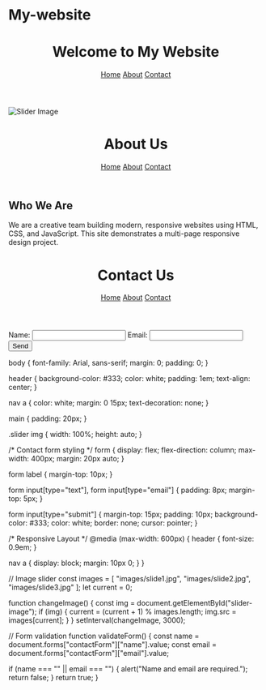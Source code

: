 # My-website
<!DOCTYPE html>
<html lang="en">
<head>
  <meta charset="UTF-8" />
  <meta name="viewport" content="width=device-width, initial-scale=1.0"/>
  <title>My Website</title>
  <link rel="stylesheet" href="css/style.css" />
</head>
<body>
  <header>
    <h1>Welcome to My Website</h1>
    <nav>
      <a href="index.html">Home</a>
      <a href="about.html">About</a>
      <a href="contact.html">Contact</a>
    </nav>
  </header>
  
  <main>
    <section class="slider">
      <img id="slider-image" src="images/slide1.jpg" alt="Slider Image" />
    </section>
  </main>

  <script src="js/script.js"></script>
</body>
</html>

<!DOCTYPE html>
<html lang="en">
<head>
  <meta charset="UTF-8" />
  <meta name="viewport" content="width=device-width, initial-scale=1.0"/>
  <title>About - My Website</title>
  <link rel="stylesheet" href="css/style.css" />
</head>
<body>
  <header>
    <h1>About Us</h1>
    <nav>
      <a href="index.html">Home</a>
      <a href="about.html">About</a>
      <a href="contact.html">Contact</a>
    </nav>
  </header>

  <main>
    <section>
      <h2>Who We Are</h2>
      <p>We are a creative team building modern, responsive websites using HTML, CSS, and JavaScript. This site demonstrates a multi-page responsive design project.</p>
    </section>
  </main>
</body>
</html>

<!DOCTYPE html>
<html lang="en">
<head>
  <meta charset="UTF-8" />
  <meta name="viewport" content="width=device-width, initial-scale=1.0"/>
  <title>Contact - My Website</title>
  <link rel="stylesheet" href="css/style.css" />
  <script src="js/script.js" defer></script>
</head>
<body>
  <header>
    <h1>Contact Us</h1>
    <nav>
      <a href="index.html">Home</a>
      <a href="about.html">About</a>
      <a href="contact.html">Contact</a>
    </nav>
  </header>

  <main>
    <section>
      <form name="contactForm" onsubmit="return validateForm()">
        <label>Name:</label>
        <input type="text" name="name" />
        <label>Email:</label>
        <input type="email" name="email" />
        <input type="submit" value="Send" />
      </form>
    </section>
  </main>
</body>
</html>
body {
  font-family: Arial, sans-serif;
  margin: 0;
  padding: 0;
}

header {
  background-color: #333;
  color: white;
  padding: 1em;
  text-align: center;
}

nav a {
  color: white;
  margin: 0 15px;
  text-decoration: none;
}

main {
  padding: 20px;
}

.slider img {
  width: 100%;
  height: auto;
}

/* Contact form styling */
form {
  display: flex;
  flex-direction: column;
  max-width: 400px;
  margin: 20px auto;
}

form label {
  margin-top: 10px;
}

form input[type="text"],
form input[type="email"] {
  padding: 8px;
  margin-top: 5px;
}

form input[type="submit"] {
  margin-top: 15px;
  padding: 10px;
  background-color: #333;
  color: white;
  border: none;
  cursor: pointer;
}

/* Responsive Layout */
@media (max-width: 600px) {
  header {
    font-size: 0.9em;
  }

  nav a {
    display: block;
    margin: 10px 0;
  }
}

// Image slider
const images = [
  "images/slide1.jpg",
  "images/slide2.jpg",
  "images/slide3.jpg"
];
let current = 0;

function changeImage() {
  const img = document.getElementById("slider-image");
  if (img) {
    current = (current + 1) % images.length;
    img.src = images[current];
  }
}
setInterval(changeImage, 3000);

// Form validation
function validateForm() {
  const name = document.forms["contactForm"]["name"].value;
  const email = document.forms["contactForm"]["email"].value;

  if (name === "" || email === "") {
    alert("Name and email are required.");
    return false;
  }
  return true;
}
